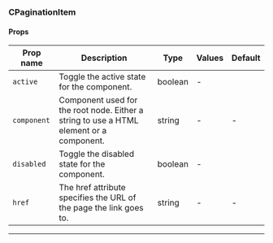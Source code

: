 ### CPaginationItem

#### Props

| Prop name              | Description                                                                             | Type    | Values | Default |
| ---------------------- | --------------------------------------------------------------------------------------- | ------- | ------ | ------- |
| <code>active</code>    | Toggle the active state for the component.                                              | boolean | -      |         |
| <code>component</code> | Component used for the root node. Either a string to use a HTML element or a component. | string  | -      | -       |
| <code>disabled</code>  | Toggle the disabled state for the component.                                            | boolean | -      |         |
| <code>href</code>      | The href attribute specifies the URL of the page the link goes to.                      | string  | -      | -       |

---
